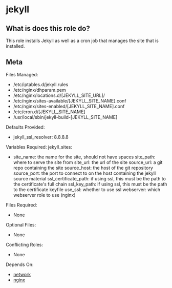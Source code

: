 jekyll
======


What is does this role do?
--------------------------

This role installs Jekyll as well as a cron job that manages the site that is installed.


Meta
----

Files Managed:
  * /etc/iptables.d/jekyll.rules
  * /etc/nginx/dhparam.pem
  * /etc/nginx/locations.d/[JEKYLL_SITE_URL]/
  * /etc/nginx/sites-available/[JEKYLL_SITE_NAME].conf
  * /etc/nginx/sites-enabled/[JEKYLL_SITE_NAME].conf
  * /etc/cron.d/[JEKYLL_SITE_NAME]
  * /usr/local/sbin/jekyll-build-[JEKYLL_SITE_NAME]

Defaults Provided:
  * jekyll_ssl_resolver: 8.8.8.8

Variables Required:
  jekyll_sites:
  - site_name: the name for the site, should not have spaces
    site_path: where to serve the site from
    site_url: the url of the site
    source_url: a git repo containing the site
    source_host: the host of the git repository
    source_port: the port to connect to on the host containing the jekyll source material
    ssl_certificate_path: if using ssl, this must be the path to the certificate's full chain
    ssl_key_path: if using ssl, this must be the path to the certificate keyfile
    use_ssl: whether to use ssl
    webserver: which webserver role to use (nginx)


Files Required:
  * None

Optional Files:
  * None

Conflicting Roles:
  * None

Depends On:
  * [network](https://github.com/void-ansible-roles/jekyll)
  * [nginx](https://github.com/void-ansible-roles/nginx)
